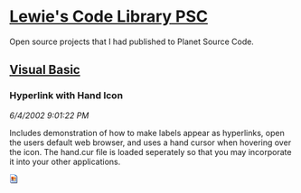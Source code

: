 # [Lewie's Code Library PSC](../../README.md)

Open source projects that I had published to Planet Source Code.

## [Visual Basic](../README.md)

### Hyperlink with Hand Icon

*6/4/2002 9:01:22 PM*

Includes demonstration of how to make labels appear as hyperlinks, open the users default web browser, and uses a hand cursor when hovering over the icon. The hand.cur file is loaded seperately so that you may incorporate it into your other applications.

![Screenshot of Hyperlink with Hand Icon](/screenshot.gif)



